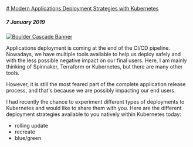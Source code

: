 [# Modern Applications Deployment Strategies with Kubernetes](/2019/2019-01-07-modern-applications-deployment-strategies-kubernetes/)

##### *7 January 2019*

[![Boulder Cascade Banner](/2019/assets/images/2019-01-07-Modern-Applications-Deployment-Strategies-Kubernetes/Boulder-Cascade-Banner.jpg)](/2019/2019-01-07-modern-applications-deployment-strategies-kubernetes/)

Applications deployment is coming at the end of the CI/CD pipeline. Nowadays, we have multiple tools available to help us deploy safely and with the less possible negative impact on our final users. Here, I am mainly thinking of Spinnaker, Terraform or Kubernetes, but there are many other tools.

However, it is still the most feared part of the complete application release process, and that's because we are possibly impacting our end users.

I had recently the chance to experiment different types of deployments to Kubernetes and would like to share them with you.
Here are the different deployment strategies available to you natively within Kubernetes today:

- rolling update
- recreate
- blue/green
